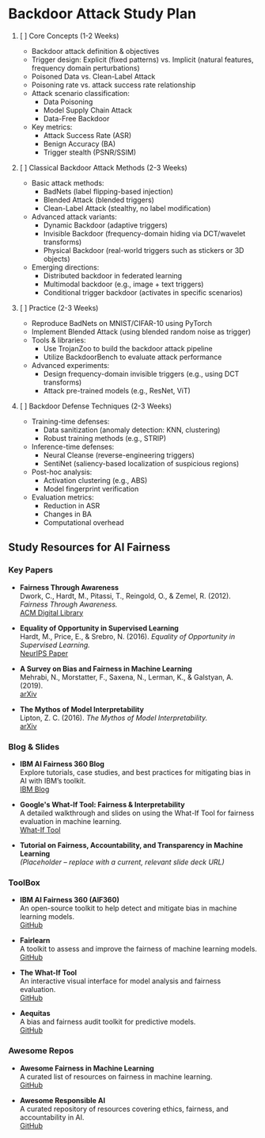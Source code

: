# Backdoor Attack Study Plan

1. [ ] Core Concepts (1-2 Weeks)
    - Backdoor attack definition & objectives
    - Trigger design: Explicit (fixed patterns) vs. Implicit (natural features, frequency domain perturbations)
    - Poisoned Data vs. Clean-Label Attack
    - Poisoning rate vs. attack success rate relationship
    - Attack scenario classification:
        - Data Poisoning
        - Model Supply Chain Attack
        - Data-Free Backdoor
    - Key metrics:
        - Attack Success Rate (ASR)
        - Benign Accuracy (BA)
        - Trigger stealth (PSNR/SSIM)

2. [ ] Classical Backdoor Attack Methods (2-3 Weeks)
    - Basic attack methods:
        - BadNets (label flipping-based injection)
        - Blended Attack (blended triggers)
        - Clean-Label Attack (stealthy, no label modification)
    - Advanced attack variants:
        - Dynamic Backdoor (adaptive triggers)
        - Invisible Backdoor (frequency-domain hiding via DCT/wavelet transforms)
        - Physical Backdoor (real-world triggers such as stickers or 3D objects)
    - Emerging directions:
        - Distributed backdoor in federated learning
        - Multimodal backdoor (e.g., image + text triggers)
        - Conditional trigger backdoor (activates in specific scenarios)

3. [ ] Practice (2-3 Weeks)
    - Reproduce BadNets on MNIST/CIFAR-10 using PyTorch
    - Implement Blended Attack (using blended random noise as trigger)
    - Tools & libraries:
        - Use TrojanZoo to build the backdoor attack pipeline
        - Utilize BackdoorBench to evaluate attack performance
    - Advanced experiments:
        - Design frequency-domain invisible triggers (e.g., using DCT transforms)
        - Attack pre-trained models (e.g., ResNet, ViT)

4. [ ] Backdoor Defense Techniques (2-3 Weeks)
    - Training-time defenses:
        - Data sanitization (anomaly detection: KNN, clustering)
        - Robust training methods (e.g., STRIP)
    - Inference-time defenses:
        - Neural Cleanse (reverse-engineering triggers)
        - SentiNet (saliency-based localization of suspicious regions)
    - Post-hoc analysis:
        - Activation clustering (e.g., ABS)
        - Model fingerprint verification
    - Evaluation metrics:
        - Reduction in ASR
        - Changes in BA
        - Computational overhead

## Study Resources for AI Fairness

### Key Papers
- **Fairness Through Awareness**  
  Dwork, C., Hardt, M., Pitassi, T., Reingold, O., & Zemel, R. (2012). *Fairness Through Awareness.*  
  [ACM Digital Library](https://dl.acm.org/doi/10.1145/2090236.2090255)
  
- **Equality of Opportunity in Supervised Learning**  
  Hardt, M., Price, E., & Srebro, N. (2016). *Equality of Opportunity in Supervised Learning.*  
  [NeurIPS Paper](https://papers.nips.cc/paper/7159-equality-of-opportunity-in-supervised-learning)
  
- **A Survey on Bias and Fairness in Machine Learning**  
  Mehrabi, N., Morstatter, F., Saxena, N., Lerman, K., & Galstyan, A. (2019).  
  [arXiv](https://arxiv.org/abs/1908.09635)
  
- **The Mythos of Model Interpretability**  
  Lipton, Z. C. (2016). *The Mythos of Model Interpretability.*  
  [arXiv](https://arxiv.org/abs/1606.03490)

### Blog & Slides
- **IBM AI Fairness 360 Blog**  
  Explore tutorials, case studies, and best practices for mitigating bias in AI with IBM’s toolkit.  
  [IBM Blog](https://www.ibm.com/blogs/research/tag/ai-fairness-360/)
  
- **Google's What-If Tool: Fairness & Interpretability**  
  A detailed walkthrough and slides on using the What-If Tool for fairness evaluation in machine learning.  
  [What-If Tool](https://pair.withgoogle.com/what-if-tool/)
  
- **Tutorial on Fairness, Accountability, and Transparency in Machine Learning**  
  *(Placeholder – replace with a current, relevant slide deck URL)*

### ToolBox
- **IBM AI Fairness 360 (AIF360)**  
  An open-source toolkit to help detect and mitigate bias in machine learning models.  
  [GitHub](https://github.com/IBM/AIF360)
  
- **Fairlearn**  
  A toolkit to assess and improve the fairness of machine learning models.  
  [GitHub](https://github.com/fairlearn/fairlearn)
  
- **The What-If Tool**  
  An interactive visual interface for model analysis and fairness evaluation.  
  [GitHub](https://github.com/pair-code/what-if-tool)
  
- **Aequitas**  
  A bias and fairness audit toolkit for predictive models.  
  [GitHub](https://github.com/dssg/aequitas)

### Awesome Repos
- **Awesome Fairness in Machine Learning**  
  A curated list of resources on fairness in machine learning.  
  [GitHub](https://github.com/zhangyx-ustc/Awesome-Fairness-in-Machine-Learning)
  
- **Awesome Responsible AI**  
  A curated repository of resources covering ethics, fairness, and accountability in AI.  
  [GitHub](https://github.com/Responsible-AI/awesome-responsible-ai)


